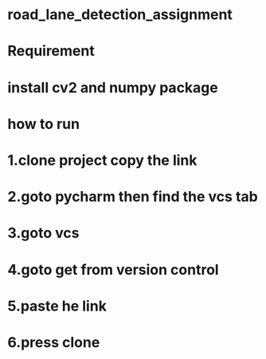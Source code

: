 # road_lane_detection_assignment
# Requirement
# install cv2 and numpy package

# how to run

# 1.clone project copy the link            
# 2.goto pycharm then find the vcs tab 
# 3.goto vcs 
# 4.goto get from version control 
# 5.paste he link
# 6.press clone 



